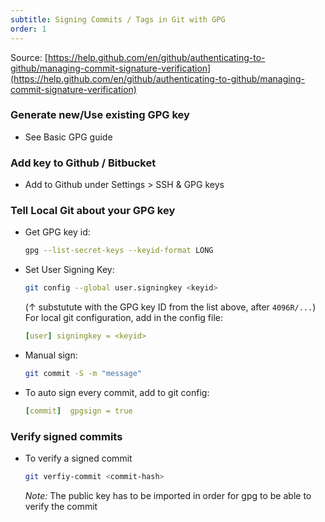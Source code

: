 ```yaml
---
subtitle: Signing Commits / Tags in Git with GPG
order: 1
---
```


Source: [https://help.github.com/en/github/authenticating-to-github/managing-commit-signature-verification](https://help.github.com/en/github/authenticating-to-github/managing-commit-signature-verification)

### Generate new/Use existing GPG key

- See Basic GPG guide

### Add key to Github / Bitbucket

- Add to Github under Settings > SSH & GPG keys

### Tell Local Git about your GPG key

- Get GPG key id:
  ```sh
  gpg --list-secret-keys --keyid-format LONG
  ```
- Set User Signing Key:
  ```sh
  git config --global user.signingkey <keyid>
  ```
  (&uarr; substutute with the GPG key ID from the list above, after `4096R/...`)  
  For local git configuration, add in the config file:
  ```yaml
  [user] signingkey = <keyid>
  ```
- Manual sign:
  ```sh
  git commit -S -m "message"
  ```
- To auto sign every commit, add to git config:
  ```yaml
  [commit]  gpgsign = true
  ```

### Verify signed commits

- To verify a signed commit
  ```sh
  git verfiy-commit <commit-hash>
  ```
  _Note:_ The public key has to be imported in order for gpg to be able to verify the commit
